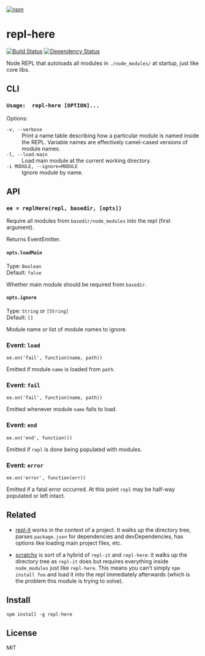 [![npm](https://nodei.co/npm/repl-here.png)](https://nodei.co/npm/repl-here/)

# repl-here

[![Build Status](https://travis-ci.org/eush77/repl-here.svg?branch=master)](https://travis-ci.org/eush77/repl-here) [![Dependency Status][david-badge]][david]

Node REPL that autoloads all modules in `./node_modules/` at startup, just like core libs.

[david]: https://david-dm.org/eush77/repl-here
[david-badge]: https://david-dm.org/eush77/repl-here.png

## CLI

### `Usage:  repl-here [OPTION]...`

Options:

<dl>
<dt><code>-v, --verbose</code></dt>
<dd>
Print a name table describing how a particular module is named inside the REPL. Variable names are effectively camel-cased versions of module names.
</dd>

<dt><code>-l, --load-main</code></dt>
<dd>
Load main module at the current working directory.
</dd>

<dt><code>-i MODULE, --ignore=MODULE</code></dt>
<dd>
Ignore module by name.
</dd>
</dl>

## API

### `ee = replHere(repl, basedir, [opts])`

Require all modules from `basedir/node_modules` into the repl (first argument).

Returns EventEmitter.

#### `opts.loadMain`

Type: `Boolean`<br>
Default: `false`

Whether main module should be required from `basedir`.

#### `opts.ignore`

Type: `String` or `[String]`<br>
Default: `[]`

Module name or list of module names to ignore.

### Event: `load`

```
ee.on('fail', function(name, path))
```

Emitted if module `name` is loaded from `path`.

### Event: `fail`

```
ee.on('fail', function(name, path))
```

Emitted whenever module `name` fails to load.

### Event: `end`

```
ee.on('end', function())
```

Emitted if `repl` is done being populated with modules.

### Event: `error`

```
ee.on('error', function(err))
```

Emitted if a fatal error occurred. At this point `repl` may be half-way populated or left intact.

## Related

- [repl-it](http://npm.im/repl-it) works in the context of a project. It walks up the directory tree, parses `package.json` for dependencies and devDependencies, has options like loading main project files, etc.

- [scratchy](http://npm.im/scratchy) is sort of a hybrid of `repl-it` and `repl-here`: it walks up the directory tree as `repl-it` does but requires everything inside `node_modules` just like `repl-here`. This means you can't simply `npm install foo` and load it into the repl immediately afterwards (which is the problem this module is trying to solve).

## Install

```
npm install -g repl-here
```

## License

MIT

